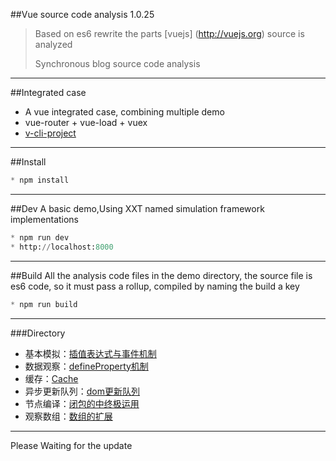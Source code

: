 

##Vue source code analysis 1.0.25

> 
> Based on es6 rewrite the parts [vuejs] (http://vuejs.org) source is analyzed
> 
> Synchronous blog source code analysis
> 

-------------

##Integrated case
* A vue integrated case, combining multiple demo
* vue-router + vue-load + vuex
* [v-cli-project](https://github.com/JsAaron/v-cli-project)

-------------


##Install
``` python
* npm install
```
-------------

##Dev
A basic demo,Using XXT named simulation framework implementations
``` python
* npm run dev
* http://localhost:8000
```

-------------
##Build
All the analysis code files in the demo directory, the source file is es6 code, so it must pass a rollup, compiled by naming the build a key
``` python
* npm run build
```
-------------

###Directory
- 基本模拟：[插值表达式与事件机制](https://github.com/JsAaron/vue-analysis/tree/master/demo/%E5%9F%BA%E6%9C%AC%E6%A8%A1%E6%8B%9F)
- 数据观察：[defineProperty机制](https://github.com/JsAaron/vue-analysis/tree/master/demo/%E6%95%B0%E6%8D%AE%E8%A7%82%E5%AF%9F)
- 缓存：[Cache](https://github.com/JsAaron/vue-analysis/tree/master/demo/%E7%BC%93%E5%AD%98)
- 异步更新队列：[dom更新队列](https://github.com/JsAaron/vue-analysis/tree/master/demo/%E5%BC%82%E6%AD%A5%E6%9B%B4%E6%96%B0%E9%98%9F%E5%88%97)
- 节点编译：[闭包的中终极运用](https://github.com/JsAaron/vue-analysis/tree/master/demo/%E8%8A%82%E7%82%B9%E7%BC%96%E8%AF%91)
- 观察数组：[数组的扩展](https://github.com/JsAaron/vue-analysis/tree/master/demo/%E8%A7%82%E5%AF%9F%E6%95%B0%E7%BB%84)
-------------

Please Waiting for the update

